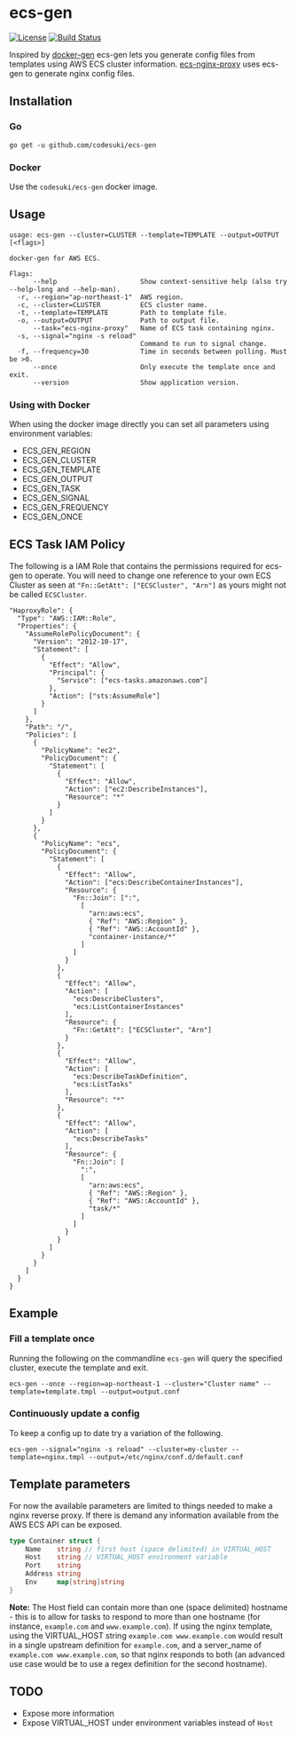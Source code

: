 # ecs-gen
[![License](http://img.shields.io/badge/license-MIT-red.svg?style=flat)](./LICENSE)
[![Build Status](http://img.shields.io/travis/codesuki/ecs-gen.svg?style=flat)](https://travis-ci.org/codesuki/ecs-gen)

Inspired by [docker-gen](https://github.com/jwilder/docker-gen) ecs-gen lets you generate config files from templates using AWS ECS cluster information. [ecs-nginx-proxy](https://github.com/codesuki/ecs-nginx-proxy) uses ecs-gen to generate nginx config files.

## Installation
### Go
`go get -u github.com/codesuki/ecs-gen`

### Docker
Use the `codesuki/ecs-gen` docker image.

## Usage
```
usage: ecs-gen --cluster=CLUSTER --template=TEMPLATE --output=OUTPUT [<flags>]

docker-gen for AWS ECS.

Flags:
      --help                     Show context-sensitive help (also try --help-long and --help-man).
  -r, --region="ap-northeast-1"  AWS region.
  -c, --cluster=CLUSTER          ECS cluster name.
  -t, --template=TEMPLATE        Path to template file.
  -o, --output=OUTPUT            Path to output file.
      --task="ecs-nginx-proxy"   Name of ECS task containing nginx.
  -s, --signal="nginx -s reload"
                                 Command to run to signal change.
  -f, --frequency=30             Time in seconds between polling. Must be >0.
      --once                     Only execute the template once and exit.
      --version                  Show application version.
```

### Using with Docker
When using the docker image directly you can set all parameters using environment variables:
* ECS_GEN_REGION
* ECS_GEN_CLUSTER
* ECS_GEN_TEMPLATE
* ECS_GEN_OUTPUT
* ECS_GEN_TASK
* ECS_GEN_SIGNAL
* ECS_GEN_FREQUENCY
* ECS_GEN_ONCE

## ECS Task IAM Policy

The following is a IAM Role that contains the permissions required for ecs-gen to operate.
You will need to change one reference to your own ECS Cluster as seen at `"Fn::GetAtt": ["ECSCluster", "Arn"]` as yours might not be called `ECSCluster`.

    "HaproxyRole": {
      "Type": "AWS::IAM::Role",
      "Properties": {
        "AssumeRolePolicyDocument": {
          "Version": "2012-10-17",
          "Statement": [
            {
              "Effect": "Allow",
              "Principal": {
                "Service": ["ecs-tasks.amazonaws.com"]
              },
              "Action": ["sts:AssumeRole"]
            }
          ]
        },
        "Path": "/",
        "Policies": [
          {
            "PolicyName": "ec2",
            "PolicyDocument": {
              "Statement": [
                {
                  "Effect": "Allow",
                  "Action": ["ec2:DescribeInstances"],
                  "Resource": "*"
                }
              ]
            }
          },
          {
            "PolicyName": "ecs",
            "PolicyDocument": {
              "Statement": [
                {
                  "Effect": "Allow",
                  "Action": ["ecs:DescribeContainerInstances"],
                  "Resource": {
                    "Fn::Join": [":",
                      [
                        "arn:aws:ecs",
                        { "Ref": "AWS::Region" },
                        { "Ref": "AWS::AccountId" },
                        "container-instance/*"
                      ]
                    ]
                  }
                },
                {
                  "Effect": "Allow",
                  "Action": [
                    "ecs:DescribeClusters",
                    "ecs:ListContainerInstances"
                  ],
                  "Resource": {
                    "Fn::GetAtt": ["ECSCluster", "Arn"]
                  }
                },
                {
                  "Effect": "Allow",
                  "Action": [
                    "ecs:DescribeTaskDefinition",
                    "ecs:ListTasks"
                  ],
                  "Resource": "*"
                },
                {
                  "Effect": "Allow",
                  "Action": [
                    "ecs:DescribeTasks"
                  ],
                  "Resource": {
                    "Fn::Join": [
                      ":",
                      [
                        "arn:aws:ecs",
                        { "Ref": "AWS::Region" },
                        { "Ref": "AWS::AccountId" },
                        "task/*"
                      ]
                    ]
                  }
                }
              ]
            }
          }
        ]
      }
    }

## Example
### Fill a template once
Running the following on the commandline `ecs-gen` will query the specified cluster, execute the template and exit.
```
ecs-gen --once --region=ap-northeast-1 --cluster="Cluster name" --template=template.tmpl --output=output.conf
```


### Continuously update a config
To keep a config up to date try a variation of the following.
```
ecs-gen --signal="nginx -s reload" --cluster=my-cluster --template=nginx.tmpl --output=/etc/nginx/conf.d/default.conf
```

## Template parameters
For now the available parameters are limited to things needed to make a nginx reverse proxy. If there is demand any information available from the AWS ECS API can be exposed.

```go
type Container struct {
    Name    string // first host (space delimited) in VIRTUAL_HOST
    Host    string // VIRTUAL_HOST environment variable
    Port    string
    Address string
    Env     map[string]string
}
```

**Note:** The Host field can contain more than one (space delimited) hostname - this is to allow for tasks to respond to more than one hostname (for instance, `example.com` and `www.example.com`). If using the nginx template, using the VIRTUAL_HOST string `example.com www.example.com` would result in a single upstream definition for `example.com`, and a server_name of `example.com www.example.com`, so that nginx responds to both (an advanced use case would be to use a regex definition for the second hostname).

## TODO
* Expose more information
* Expose VIRTUAL_HOST under environment variables instead of `Host`
